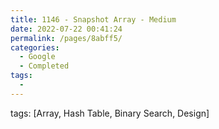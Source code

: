 ```yaml
---
title: 1146 - Snapshot Array - Medium
date: 2022-07-22 00:41:24
permalink: /pages/8abff5/
categories:
  - Google
  - Completed
tags:
  - 
---
```

tags: [Array, Hash Table, Binary Search, Design]
